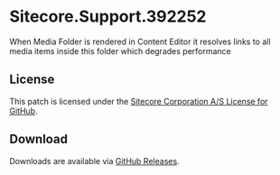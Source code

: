 # Sitecore.Support.392252
When Media Folder is rendered in Content Editor it resolves links to all media items inside this folder which degrades performance

## License  
This patch is licensed under the [Sitecore Corporation A/S License for GitHub](https://github.com/sitecoresupport/Sitecore.Support.392252/blob/master/LICENSE).  

## Download  
Downloads are available via [GitHub Releases](https://github.com/sitecoresupport/Sitecore.Support.392252/releases).  
